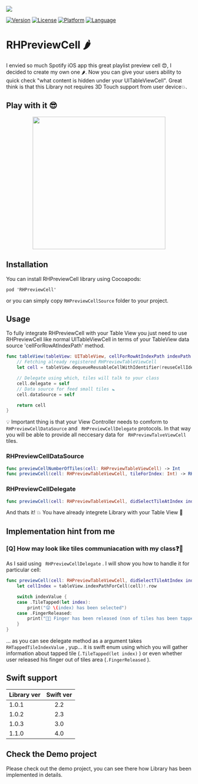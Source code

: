 ![](./ReadmeAssets/RHPreviewCellHeadLogo.png)

[![Version](https://img.shields.io/cocoapods/v/RHPreviewCell.svg?style=flat)](http://cocoadocs.org/docsets/RHPreviewCell)
[![License](https://img.shields.io/cocoapods/l/BadgeSwift.svg?style=flat)](/LICENSE)
[![Platform](http://img.shields.io/badge/platform-ios-blue.svg?style=flat)](https://developer.apple.com/iphone/index.action)
[![Language](http://img.shields.io/badge/language-swift-brightgreen.svg?style=flat)](https://developer.apple.com/swift)

# RHPreviewCell 🌶
I envied so much Spotify iOS app this great playlist preview cell 😍, I decided to create my own one 🌶. Now you can give your users ability to quick check "what content is hidden under your UITableViewCell". Great think is that this Library not requires 3D Touch support from user device💥.

## Play with it 😎
<p align="center">
<img src ="./ReadmeAssets/first_video.gif" width="360"/>
</p>

## Installation
You can install RHPreviewCell library using Cocoapods:
```
pod 'RHPreviewCell'
```
or you can simply copy ```RHPreviewCellSource``` folder to your project.

## Usage
To fully integrate RHPreviewCell with your Table View you just need to use RHPreviewCell like normal UITableViewCell in terms of your TableView data source 'cellForRowAtIndexPath' method.

```swift
func tableView(tableView: UITableView, cellForRowAtIndexPath indexPath: NSIndexPath) -> UITableViewCell {
    // Fetching already registered RHPreviewTableViewCell
    let cell = tableView.dequeueReusableCellWithIdentifier(reuseCellIdentifier) as! RHPreviewTableViewCell

    // Delegate using which, tiles will talk to your class
    cell.delegate = self
    // Data source for feed small tiles 🚼
    cell.dataSource = self

    return cell
}
```
💡 Important thing is that your View Controller needs to comform to ``` RHPreviewCellDataSource```  and ``` RHPreviewCellDelegate```  protocols. In that way you will be able to provide all neccesary data for ``` RHPreviewTalveViewCell```  tiles.

### RHPreviewCellDataSource
```swift
func previewCellNumberOfTiles(cell: RHPreviewTableViewCell) -> Int
func previewCell(cell: RHPreviewTableViewCell, tileForIndex: Int) -> RHPreviewTileView
```

### RHPreviewCellDelegate
```swift
func previewCell(cell: RHPreviewTableViewCell, didSelectTileAtIndex indexValue: RHTappedTileIndexValue)
```
And thats it! 💥  You have already integrete Library with your Table View 🎉

## Implementation hint from me
### [Q] How may look like tiles communiacation with my class❓🤔
As I said using ``` RHPreviewCellDelegate``` . I will show you how to handle it for particular cell:

```swift
func previewCell(cell: RHPreviewTableViewCell, didSelectTileAtIndex indexValue: RHTappedTileIndexValue) {
    let cellIndex = tableView.indexPathForCell(cell)!.row

    switch indexValue {
    case .TileTapped(let index):
        print("😲 \(index) has been selected")
    case .FingerReleased:
        print("🖖🏽 Finger has been released (non of tiles has been tapped)")
    }
}
```

... as you can see delegate method as a argument takes ``` RHTappedTileIndexValue``` , yup... it is swift enum using which you will gather information about tapped tile (```.TileTapped(let index)``` ) or even whether user released his finger out of tiles area (```.FingerReleased``` ).

## Swift support
| Library ver| Swift ver|
| ------------- |:-------------:|
| 1.0.1   | 2.2 |
| 1.0.2   | 2.3 |
| 1.0.3   | 3.0 |
| 1.1.0   | 4.0 |



## Check the Demo project

Please check out the demo project, you can see there how Library has been implemented in details.

